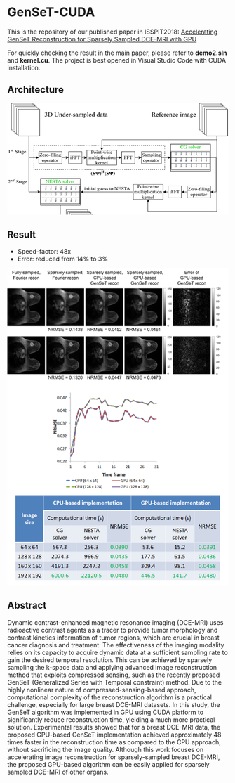 # GenSeT-CUDA
This is the repository of our published paper in ISSPIT2018: [Accelerating GenSeT Reconstruction for Sparsely Sampled DCE-MRI with GPU](https://ieeexplore.ieee.org/document/8642674)

For quickly checking the result in the main paper, please refer to **demo2.sln** and **kernel.cu**. The project is best opened in Visual Studio Code with CUDA installation.

## Architecture
![alt text](https://github.com/xzZero/GenSeT-CUDA/blob/main/architech.png)
## Result
- Speed-factor: 48x
- Error: reduced from 14% to 3%

![alt text](https://github.com/xzZero/GenSeT-CUDA/blob/main/result.png)
## Abstract
Dynamic contrast-enhanced magnetic resonance imaging (DCE-MRI) uses radioactive contrast agents as a tracer to provide tumor morphology and contrast kinetics information of tumor regions, which are crucial in breast cancer diagnosis and treatment. The effectiveness of the imaging modality relies on its capacity to acquire dynamic data at a sufficient sampling rate to gain the desired temporal resolution. This can be achieved by sparsely sampling the k-space data and applying advanced image reconstruction method that exploits compressed sensing, such as the recently proposed GenSeT (Generalized Series with Temporal constraint) method. Due to the highly nonlinear nature of compressed-sensing-based approach, computational complexity of the reconstruction algorithm is a practical challenge, especially for large breast DCE-MRI datasets. In this study, the GenSeT algorithm was implemented in GPU using CUDA platform to significantly reduce reconstruction time, yielding a much more practical solution. Experimental results showed that for a breast DCE-MRI data, the proposed GPU-based GenSeT implementation achieved approximately 48 times faster in the reconstruction time as compared to the CPU approach, without sacrificing the image quality. Although this work focuses on accelerating image reconstruction for sparsely-sampled breast DCE-MRI, the proposed GPU-based algorithm can be easily applied for sparsely sampled DCE-MRI of other organs.
